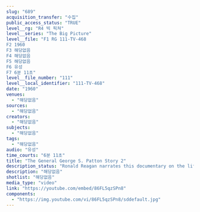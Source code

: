 ```yaml
---
slug: "689"
acquisition_transfer: "수집"
public_access_status: "TRUE"
level__rg: "R4 빅 픽쳐"
level__series: "The Big Picture"
level__file: "F1 RG 111-TV-468
F2 1960
F3 해당없음
F4 해당없음
F5 해당없음
F6 유성
F7 6분 11초"
level__file_number: "111"
level__local_identifier: "111-TV-468"
date: "1960"
venues: 
  - "해당없음"
sources: 
  - "해당없음"
creators: 
  - "해당없음"
subjects: 
  - "해당없음"
tags: 
  - "해당없음"
audio: "유성"
time_courts: "6분 11초"
title: "The General George S. Patton Story 2"
description_status: "Ronald Reagan narrates this documentary on the life of one of America`s most colorful military leaders. A study in duty, patriotism and loyalty."
description: "해당없음"
shotlist: "해당없음"
media_type: "video"
link: "https://youtube.com/embed/86FL5qzSPn8"
components: 
  - "https://img.youtube.com/vi/86FL5qzSPn8/sddefault.jpg"
---
```

